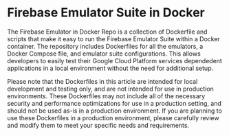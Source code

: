 # Firebase Emulator Suite in Docker

The Firebase Emulator in Docker Repo is a collection of Dockerfile and scripts that make it easy to run the Firebase Emulator Suite within a Docker container. The repository includes Dockerfiles for all the emulators, a Docker Compose file, and emulator suite configurations. This allows developers to easily test their Google Cloud Platform services dependedent applications in a local environment without the need for additional setup.

Please note that the Dockerfiles in this article are intended for local development and testing only, and are not intended for use in production environments. These Dockerfiles may not include all of the necessary security and performance optimizations for use in a production setting, and should not be used as-is in a production environment. If you are planning to use these Dockerfiles in a production environment, please carefully review and modify them to meet your specific needs and requirements.
